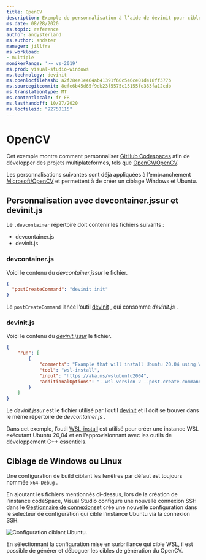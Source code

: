 ```yaml
---
title: OpenCV
description: Exemple de personnalisation à l’aide de devinit pour cibler à la fois Linux et Windows pour le référentiel OpenCV.
ms.date: 08/28/2020
ms.topic: reference
author: andysterland
ms.author: andster
manager: jillfra
ms.workload:
- multiple
monikerRange: '>= vs-2019'
ms.prod: visual-studio-windows
ms.technology: devinit
ms.openlocfilehash: a2f284e1e464ab41391f60c546ce01d418ff377b
ms.sourcegitcommit: 8efe6b45d65f9db23f5575c15155fe363fa12cdb
ms.translationtype: MT
ms.contentlocale: fr-FR
ms.lasthandoff: 10/27/2020
ms.locfileid: "92750115"
---
```

# <a name="opencv"></a>OpenCV

Cet exemple montre comment personnaliser [GitHub Codespaces](https://github.com/features/codespaces) afin de développer des projets multiplateformes, tels que [OpenCV/OpenCV](https://github.com/opencv/opencv).

Les personnalisations suivantes sont déjà appliquées à l’embranchement [Microsoft/OpenCV](https://github.com/microsoft/opencv) et permettent à de créer un ciblage Windows et Ubuntu.

## <a name="customization-with-devcontainerjson-and-devinitjson"></a>Personnalisation avec devcontainer.jssur et devinit.js

Le `.devcontainer` répertoire doit contenir les fichiers suivants :

* devcontainer.js
* devinit.js

### <a name="devcontainerjson"></a>devcontainer.js

Voici le contenu du _devcontainer.jssur_ le fichier.

```json
{
  "postCreateCommand": "devinit init"
}
```

Le `postCreateCommand` lance l’outil  [devinit](devinit-and-codespaces.md) , qui consomme _devinit.js_ .

### <a name="devinitjson"></a>devinit.js

Voici le contenu du [_devinit.jssur_](devinit-json.md) le fichier.

```json
{
    "run": [
        {
            "comments": "Example that will install Ubuntu 20.04 using WSL2, and configure it with various packages useful for C++ development.",
            "tool": "wsl-install",
            "input": "https://aka.ms/wslubuntu2004",
            "additionalOptions": "--wsl-version 2 --post-create-command 'apt-get update && apt-get install g++ gcc g++-9 gcc-9 cmake gdb ninja-build zip rsync -y'"
        }
    ]
}
```

Le _devinit.jssur_ est le fichier utilisé par l’outil [devinit](devinit-and-codespaces.md) et il doit se trouver dans le même répertoire de _devcontainer.js_ .

Dans cet exemple, l’outil [WSL-install](tool-wsl-install.md) est utilisé pour créer une instance WSL exécutant Ubuntu 20,04 et en l’approvisionnant avec les outils de développement C++ essentiels.
## <a name="targeting-windows-or-linux"></a>Ciblage de Windows ou Linux

Une configuration de build ciblant les fenêtres par défaut est toujours nommée `x64-Debug` .

En ajoutant les fichiers mentionnés ci-dessus, lors de la création de l’instance codeSpace, Visual Studio configure une nouvelle connexion SSH dans le [Gestionnaire de connexions](/cpp/linux/connect-to-your-remote-linux-computer)et crée une nouvelle configuration dans le sélecteur de configuration qui cible l’instance Ubuntu via la connexion SSH.

![Configuration ciblant Ubuntu](media/wsl-ssh-linux-configuration.png).

En sélectionnant la configuration mise en surbrillance qui cible WSL, il est possible de générer et déboguer les cibles de génération du OpenCV.
